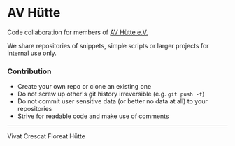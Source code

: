 # AV Hütte

Code collaboration for members of [AV Hütte e.V.](https://www.av-huette.de/)

We share repositories of snippets, simple scripts or larger projects for internal use only.

### Contribution
- Create your own repo or clone an existing one
- Do not screw up other's git history irreversible (e.g. `git push -f`)
- Do not commit user sensitive data (or better no data at all) to your repositories
- Strive for readable code and make use of comments

----
Vivat Crescat Floreat Hütte
